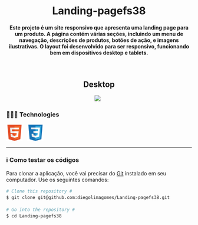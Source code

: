<div align="center">
  
# Landing-pagefs38
  
<h4>Este projeto é um site responsivo que apresenta uma landing page para um produto. A página contém várias seções, incluindo um menu de navegação, descrições de produtos, botões de ação, e imagens ilustrativas. O layout foi desenvolvido para ser responsivo, funcionando bem em dispositivos desktop e tablets.</h4>

<p align="center"> &nbsp;

## Desktop
<img src="https://github.com/diegolimagomes/Landing-pagefs38/assets/131981987/674cafdf-e4b9-4b86-986e-43f6c99015d8" width=900> &nbsp;


</div>
  
### 👨🏻‍💻 Technologies &nbsp;


<img src="https://raw.githubusercontent.com/devicons/devicon/master/icons/html5/html5-original.svg" alt="imagem" width="45"> &nbsp;
<img src="https://raw.githubusercontent.com/devicons/devicon/master/icons/css3/css3-original.svg" alt="imagem" width="45"> &nbsp;



---

### :information_source: Como testar os códigos

Para clonar a aplicação, você vai precisar do [Git](https://git-scm.com) instalado em seu computador.
Use os seguintes comandos:

```bash
# Clone this repository #
$ git clone git@github.com:diegolimagomes/Landing-pagefs38.git

# Go into the repository #
$ cd Landing-pagefs38

```
